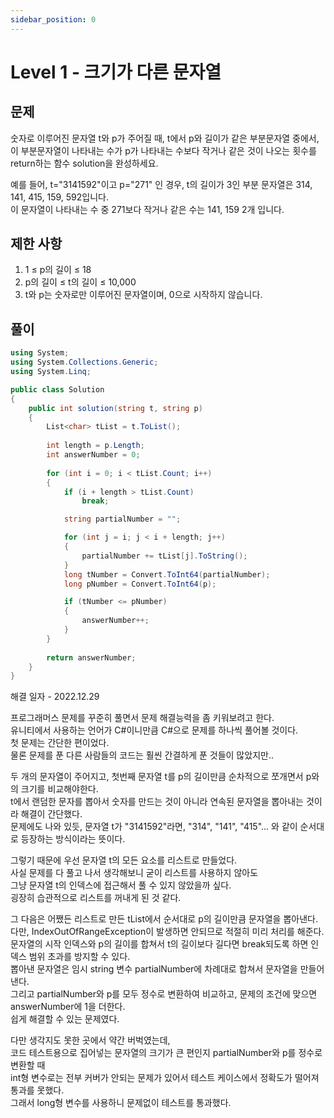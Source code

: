 ```yaml
---
sidebar_position: 0
---
```


# Level 1 - 크기가 다른 문자열

## 문제

숫자로 이루어진 문자열 t와 p가 주어질 때, t에서 p와 길이가 같은 부분문자열 중에서, <br />
이 부분문자열이 나타내는 수가 p가 나타내는 수보다 작거나 같은 것이 나오는 횟수를 return하는 함수 solution을 완성하세요.

예를 들어, t="3141592"이고 p="271" 인 경우, t의 길이가 3인 부분 문자열은 314, 141, 415, 159, 592입니다. <br />
이 문자열이 나타내는 수 중 271보다 작거나 같은 수는 141, 159 2개 입니다.

## 제한 사항
1. 1 ≤ p의 길이 ≤ 18 <br />
2. p의 길이 ≤ t의 길이 ≤ 10,000 <br />
3. t와 p는 숫자로만 이루어진 문자열이며, 0으로 시작하지 않습니다. <br />

## 풀이

```c#
using System;
using System.Collections.Generic;
using System.Linq;

public class Solution
{
    public int solution(string t, string p)
    {
        List<char> tList = t.ToList();
        
        int length = p.Length;
        int answerNumber = 0;
        
        for (int i = 0; i < tList.Count; i++)
        {
            if (i + length > tList.Count)
                break;

            string partialNumber = "";

            for (int j = i; j < i + length; j++)
            {
                partialNumber += tList[j].ToString();
            }
            long tNumber = Convert.ToInt64(partialNumber);
            long pNumber = Convert.ToInt64(p);

            if (tNumber <= pNumber)
            {
                answerNumber++;
            }
        }
        
        return answerNumber;
    }
}
```

해결 일자 - 2022.12.29

프로그래머스 문제를 꾸준히 풀면서 문제 해결능력을 좀 키워보려고 한다.<br />
유니티에서 사용하는 언어가 C#이니만큼 C#으로 문제를 하나씩 풀어볼 것이다. <br />
첫 문제는 간단한 편이었다.<br />
물론 문제를 푼 다른 사람들의 코드는 훨씬 간결하게 푼 것들이 많았지만..

두 개의 문자열이 주어지고, 첫번째 문자열 t를 p의 길이만큼 순차적으로 쪼개면서 p와의 크기를 비교해야한다.<br />
t에서 랜덤한 문자를 뽑아서 숫자를 만드는 것이 아니라 연속된 문자열을 뽑아내는 것이라 해결이 간단했다.<br />
문제에도 나와 있듯, 문자열 t가 "3141592"라면, "314", "141", "415"... 와 같이 순서대로 등장하는 방식이라는 뜻이다.

그렇기 때문에 우선 문자열 t의 모든 요소를 리스트로 만들었다.<br />
사실 문제를 다 풀고 나서 생각해보니 굳이 리스트를 사용하지 않아도 <br />
그냥 문자열 t의 인덱스에 접근해서 풀 수 있지 않았을까 싶다.<br />
굉장히 습관적으로 리스트를 꺼내게 된 것 같다.

그 다음은 어쨌든 리스트로 만든 tList에서 순서대로 p의 길이만큼 문자열을 뽑아낸다.<br />
다만, IndexOutOfRangeException이 발생하면 안되므로 적절히 미리 처리를 해준다.<br />
문자열의 시작 인덱스와 p의 길이를 합쳐서 t의 길이보다 길다면 break되도록 하면 인덱스 범위 초과를 방지할 수 있다.<br />
뽑아낸 문자열은 임시 string 변수 partialNumber에 차례대로 합쳐서 문자열을 만들어낸다.<br />
그리고 partialNumber와 p를 모두 정수로 변환하여 비교하고, 문제의 조건에 맞으면 answerNumber에 1을 더한다.<br />
쉽게 해결할 수 있는 문제였다.

다만 생각지도 못한 곳에서 약간 버벅였는데, <br />
코드 테스트용으로 집어넣는 문자열의 크기가 큰 편인지 partialNumber와 p를 정수로 변환할 때 <br />
int형 변수로는 전부 커버가 안되는 문제가 있어서 테스트 케이스에서 정확도가 떨어져 통과를 못했다. <br />
그래서 long형 변수를 사용하니 문제없이 테스트를 통과했다.